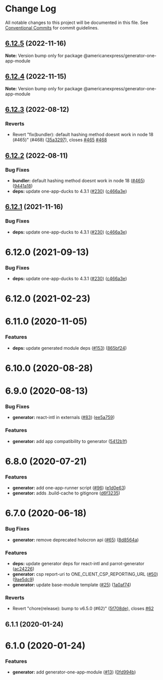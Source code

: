 # Change Log

All notable changes to this project will be documented in this file.
See [Conventional Commits](https://conventionalcommits.org) for commit guidelines.

## [6.12.5](https://github.com/americanexpress/one-app-cli/compare/@americanexpress/generator-one-app-module@6.12.3...@americanexpress/generator-one-app-module@6.12.5) (2022-11-16)

**Note:** Version bump only for package @americanexpress/generator-one-app-module





## [6.12.4](https://github.com/americanexpress/one-app-cli/compare/@americanexpress/generator-one-app-module@6.12.3...@americanexpress/generator-one-app-module@6.12.4) (2022-11-15)

**Note:** Version bump only for package @americanexpress/generator-one-app-module





## [6.12.3](https://github.com/americanexpress/one-app-cli/compare/@americanexpress/generator-one-app-module@6.12.2...@americanexpress/generator-one-app-module@6.12.3) (2022-08-12)


### Reverts

* Revert "fix(bundler): default hashing method doesnt work in node 18 (#465)" (#468) ([35a3297](https://github.com/americanexpress/one-app-cli/commit/35a3297c88040faff5c4b4a6cf9501c3fb68f798)), closes [#465](https://github.com/americanexpress/one-app-cli/issues/465) [#468](https://github.com/americanexpress/one-app-cli/issues/468)





## [6.12.2](https://github.com/americanexpress/one-app-cli/compare/@americanexpress/generator-one-app-module@6.12.0...@americanexpress/generator-one-app-module@6.12.2) (2022-08-11)


### Bug Fixes

* **bundler:** default hashing method doesnt work in node 18 ([#465](https://github.com/americanexpress/one-app-cli/issues/465)) ([9441a18](https://github.com/americanexpress/one-app-cli/commit/9441a1817719fc7183967cdcee52d7ce0d7a39a0))
* **deps:** update one-app-ducks to 4.3.1 ([#230](https://github.com/americanexpress/one-app-cli/issues/230)) ([c466a3e](https://github.com/americanexpress/one-app-cli/commit/c466a3ee1e526045570835ec2e1fe97e56bde926))





## [6.12.1](https://github.com/americanexpress/one-app-cli/compare/@americanexpress/generator-one-app-module@6.12.0...@americanexpress/generator-one-app-module@6.12.1) (2021-11-16)


### Bug Fixes

* **deps:** update one-app-ducks to 4.3.1 ([#230](https://github.com/americanexpress/one-app-cli/issues/230)) ([c466a3e](https://github.com/americanexpress/one-app-cli/commit/c466a3ee1e526045570835ec2e1fe97e56bde926))





# 6.12.0 (2021-09-13)


### Bug Fixes

* **deps:** update one-app-ducks to 4.3.1 ([#230](https://github.com/americanexpress/one-app-cli/issues/230)) ([c466a3e](https://github.com/americanexpress/one-app-cli/commit/c466a3ee1e526045570835ec2e1fe97e56bde926))



# 6.12.0 (2021-02-23)



# 6.11.0 (2020-11-05)


### Features

* **deps:** update generated module deps ([#153](https://github.com/americanexpress/one-app-cli/issues/153)) ([865bf24](https://github.com/americanexpress/one-app-cli/commit/865bf245de329dc6f4d08e79b75a90bea8c92996))



# 6.10.0 (2020-08-28)



# 6.9.0 (2020-08-13)


### Bug Fixes

* **generator:** react-intl in externals ([#83](https://github.com/americanexpress/one-app-cli/issues/83)) ([ee5a759](https://github.com/americanexpress/one-app-cli/commit/ee5a759058516f5da34c3969b67ec8d18a86807e))


### Features

* **generator:** add app compatibility to generator ([5412b1f](https://github.com/americanexpress/one-app-cli/commit/5412b1f82360d38394c9d825227cb7fd68a0e6fd))



# 6.8.0 (2020-07-21)


### Features

* **generator:** add one-app-runner script ([#96](https://github.com/americanexpress/one-app-cli/issues/96)) ([e1d0e63](https://github.com/americanexpress/one-app-cli/commit/e1d0e6363a6c66b26094e6c51d9a3ad22e4dab70))
* **generator:** adds .build-cache to gitignore ([d6f3235](https://github.com/americanexpress/one-app-cli/commit/d6f32358328f63b24c1c1fa83e634e72bdda0f6f))



# 6.7.0 (2020-06-18)


### Bug Fixes

* **generator:** remove deprecated holocron api ([#65](https://github.com/americanexpress/one-app-cli/issues/65)) ([8d8564a](https://github.com/americanexpress/one-app-cli/commit/8d8564a78bedbd95fd998b3606aa63ad2a4f9049))


### Features

* **deps:** update generator deps for react-intl and parrot-generator ([ac24226](https://github.com/americanexpress/one-app-cli/commit/ac24226ee1de6ac2f5b02c30050fc8a052c40f35))
* **generator:** csp report-uri to ONE_CLIENT_CSP_REPORTING_URL ([#50](https://github.com/americanexpress/one-app-cli/issues/50)) ([9ae5dc9](https://github.com/americanexpress/one-app-cli/commit/9ae5dc9fb0d63dc666f7c386fec732e12249435d))
* **generator:** update base-module template ([#25](https://github.com/americanexpress/one-app-cli/issues/25)) ([1a0af74](https://github.com/americanexpress/one-app-cli/commit/1a0af748f94790ceae7b2a87fc827be2d549cf6c))


### Reverts

* Revert "chore(release): bump to v6.5.0 (#62)" ([5f708de](https://github.com/americanexpress/one-app-cli/commit/5f708de11f30163687f3184adb4d57ccab46649c)), closes [#62](https://github.com/americanexpress/one-app-cli/issues/62)



## 6.1.1 (2020-01-24)



# 6.1.0 (2020-01-24)


### Features

* **generator:** add generator-one-app-module ([#13](https://github.com/americanexpress/one-app-cli/issues/13)) ([0fd994b](https://github.com/americanexpress/one-app-cli/commit/0fd994b57d2fd9487b31f109f95d13c7e64c14aa))
